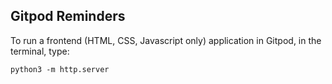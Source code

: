 ## Gitpod Reminders

To run a frontend (HTML, CSS, Javascript only) application in Gitpod, in the terminal, type:

`python3 -m http.server`


